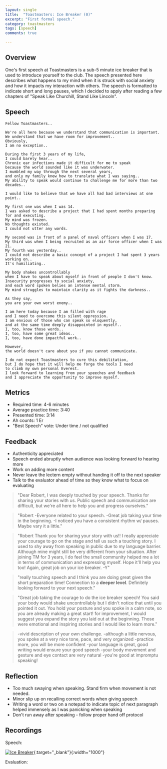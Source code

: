 ```yaml
---
layout: single
title:  "Toastmasters: Ice Breaker (0)"
excerpt: "First formal speech."
category: toastmasters
tags: [speech]
comments: true

---
```

## Overview
One's first speech at Toastmasters is a sub-5 minute ice breaker that is used to introduce yourself to the club. The speech presented here describes what happens to my mind when it is struck with social anxiety and how it impacts my interaction with others. The speech is formatted to indicate short and long pauses, which I decided to apply after reading a few chapters of "Speak Like Churchill, Stand Like Lincoln".

## Speech
```
Fellow Toastmasters..

We're all here because we understand that communication is important.
We understand that we have room for improvement..
Obviously,
I am no exception..

During the first 3 years of my life,
I could barely hear..
Chronic ear infections made it difficult for me to speak
because the world sounded like it was underwater.
I mumbled my way through the next several years,
and only my family knew how to translate what I was saying..
My ability to speak would continue to challenge me for more than two decades..

I would like to believe that we have all had bad interviews at one point..

My first one was when I was 14.
I was asked to describe a project that I had spent months preparing for and executing.
My mind was frozen.
No thoughts existed.
I could not utter any words.

My second was in front of a panel of naval officers when I was 17.
My third was when I being recruited as an air force officer when I was 21.
My fourth was yesterday..
I could not describe a basic concept of a project I had spent 3 years working on..
It's humiliating..

My body shakes uncontrollably
when I have to speak about myself in front of people I don't know.
Insecurity progresses to social anxiety,
and each word spoken belies an intense mental storm.
My mind struggles to maintain clarity as it fights the darkness..

As they say,
you are your own worst enemy..

I am here today because I am filled with rage
and I need to overcome this silent oppression.
I am envious of those who can speak so eloquently,
and at the same time deeply disappointed in myself..
I, too, know those words..
I, too, have some great ideas..
I, too, have done impactful work..

However,
the world doesn't care about you if you cannot communicate.

I do not expect Toastmasters to cure this debilitation,
but I do hope that it will help me forge the tools I need
to climb my own personal Everest.
I look forward to learning from your speeches and feedback
and I appreciate the opportunity to improve myself.
```
## Metrics
- Required time: 4-6 minutes
- Average practice time: 3:40
- Presented time: 3:14
- Ah counts: 1 Er
- "Best Speech" vote: Under time / not qualified

## Feedback
* Authenticity appreciated
* Speech ended abruptly when audience was looking forward to hearing more
* Work on adding more content
* Never leave the lectern empty without handing it off to the next speaker
* Talk to the evaluator ahead of time so they know what to focus on evaluating

> "Dear Robert, I was deeply touched by your speech. Thanks for sharing your stories with us. Public speech and communication are difficult, but we're all here to help you and progress ourselves."

> "Robert -Everyone related to your speech. -Great job taking your time in the beginning. -I noticed you have a consistent rhythm w/ pauses. Maybe vary it a little."

> "Robert Thank you for sharing your story with us!! I really appreciate your courage to go on the stage and tell us such a touching story. I used to shy away from speaking in public due to my language barrier. Although mine might still be very different from your situation. After joining TM for 3 years, I do feel the small community helped me a lot in terms of communication and expressing myself. Hope it'll help you too! Again, great job on your ice breaker. -Y"

> "really touching speech and I think you are doing great given the short preparation time! Connection to a **deeper level**. Definitely looking forward to your next speech."

>"Great job taking the courage to do the ice breaker speech! You said your body would shake uncontrollably but I didn't notice that until you pointed it out. You hold your posture and you spoke in a calm note, so you are already making a great start! for improvement, I would suggest you expand the story you laid out at the beginning. Those were emotional and inspiring stories and I would like to learn more."

> -vivid description of your own challenge. -although a little nervous, you spoke at a very nice tone, pace, and very organized -practice more, you will be more confident -your language is great, good writing would ensure your good speech -your body movement and gesture and eye contact are very natural -you're good at impromptu speaking!

## Reflection

* Too much swaying when speaking. Stand firm when movement is not needed.
* Minor slip up on recalling correct words when giving speech
* Writing a word or two on a notepad to indicate topic of next paragraph helped immensely as I was panicking when speaking
* Don't run away after speaking - follow proper hand off protocol

## Recordings
Speech:

[![Ice Breaker](https://img.youtube.com/vi/tIX7VP2uLeI/3.jpg)](https://youtu.be/tIX7VP2uLeI?t=325){:target="_blank"}{:width="1000"}

Evaluation:
